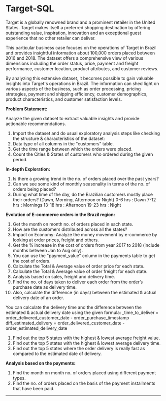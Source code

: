 # Target-SQL

Target is a globally renowned brand and a prominent retailer in the United States. Target makes itself a preferred shopping destination by offering outstanding value, inspiration, innovation and an exceptional guest experience that no other retailer can deliver.

This particular business case focuses on the operations of Target in Brazil and provides insightful information about 100,000 orders placed between 2016 and 2018. The dataset offers a comprehensive view of various dimensions including the order status, price, payment and freight performance, customer location, product attributes, and customer reviews.

By analyzing this extensive dataset, it becomes possible to gain valuable insights into Target's operations in Brazil. The information can shed light on various aspects of the business, such as order processing, pricing strategies, payment and shipping efficiency, customer demographics, product characteristics, and customer satisfaction levels.

**Problem Statement:**

Analyze the given dataset to extract valuable insights and provide actionable recommendations.


1. Import the dataset and do usual exploratory analysis steps like checking the structure & characteristics of the dataset:
2. Data type of all columns in the "customers" table.
3. Get the time range between which the orders were placed.
4. Count the Cities & States of customers who ordered during the given period.

**In-depth Exploration:**

1. Is there a growing trend in the no. of orders placed over the past years?
2. Can we see some kind of monthly seasonality in terms of the no. of orders being placed?
3. During what time of the day, do the Brazilian customers mostly place their orders? (Dawn, Morning, Afternoon or Night)
   0-6 hrs : Dawn
   7-12 hrs : Mornings
   13-18 hrs : Afternoon
   19-23 hrs : Night

**Evolution of E-commerce orders in the Brazil region:**

1. Get the month on month no. of orders placed in each state.
2. How are the customers distributed across all the states?
3. Impact on Economy: Analyze the money movement by e-commerce by looking at order prices, freight and others.
4. Get the % increase in the cost of orders from year 2017 to 2018 (include months between Jan to Aug only).
4. You can use the "payment_value" column in the payments table to get the cost of orders.
5. Calculate the Total & Average value of order price for each state.
6. Calculate the Total & Average value of order freight for each state.
7. Analysis based on sales, freight and delivery time.
8. Find the no. of days taken to deliver each order from the order’s purchase date as delivery time.
9. Also, calculate the difference (in days) between the estimated & actual delivery date of an order.

You can calculate the delivery time and the difference between the estimated & actual delivery date using the given formula:
_time_to_deliver = order_delivered_customer_date - order_purchase_timestamp
diff_estimated_delivery = order_delivered_customer_date - order_estimated_delivery_date

1. Find out the top 5 states with the highest & lowest average freight value.
2. Find out the top 5 states with the highest & lowest average delivery time.
3. Find out the top 5 states where the order delivery is really fast as compared to the estimated date of delivery.

**Analysis based on the payments:**

1. Find the month on month no. of orders placed using different payment types.
2. Find the no. of orders placed on the basis of the payment installments that have been paid.
___________________________________________________________________________________________________________

